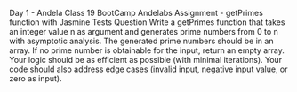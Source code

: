 Day 1 - Andela Class 19 BootCamp
Andelabs Assignment - getPrimes function with Jasmine Tests
Question
Write a getPrimes function that takes an integer value n as argument and generates prime numbers from 0 to n with asymptotic analysis.
The generated prime numbers should be in an array.
If no prime number is obtainable for the input, return an empty array.
Your logic should be as efficient as possible (with minimal iterations).
Your code should also address edge cases (invalid input, negative input value, or zero as input).

